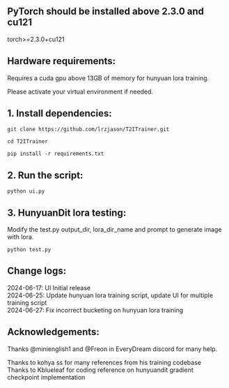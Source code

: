 ## **PyTorch should be installed above 2.3.0 and cu121**
torch>=2.3.0+cu121

## **Hardware requirements:** 
Requires a cuda gpu above 13GB of memory for hunyuan lora training.

Please activate your virtual environment if needed.
## **1. Install dependencies:**
```
git clone https://github.com/lrzjason/T2ITrainer.git

cd T2ITrainer

pip install -r requirements.txt
```


## **2. Run the script:**
```
python ui.py
```

## **3. HunyuanDit lora testing:**
Modify the test.py output_dir, lora_dir_name and prompt to generate image with lora.
```
python test.py
```
## **Change logs:**
2024-06-17: UI Initial release \
2024-06-25: Update hunyuan lora training script, update UI for multiple training script \
2024-06-27: Fix incorrect bucketing on hunyuan lora training


## **Acknowledgements:**

Thanks @minienglish1 and @Freon in EveryDream discord for many help.

Thanks to kohya ss for many references from his training codebase \
Thanks to Kblueleaf for coding reference on hunyuandit gradient checkpoint implementation


